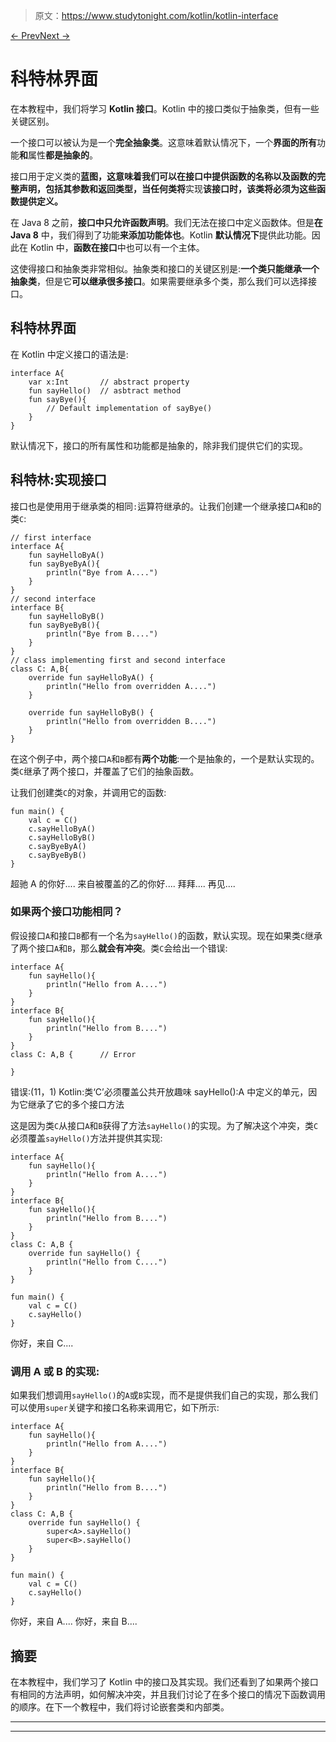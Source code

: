 > 原文：<https://www.studytonight.com/kotlin/kotlin-interface>

[← Prev](/kotlin/kotlin-abstract-class "Kotlin Abstract Class")[Next →](/kotlin/kotlin-nested-and-inner-class "Kotlin Nested and Inner class")

# 科特林界面

在本教程中，我们将学习 **Kotlin 接口**。Kotlin 中的接口类似于抽象类，但有一些关键区别。

一个接口可以被认为是一个**完全抽象类**。这意味着默认情况下，一个**界面的所有**功能**和**属性**都是抽象的**。

接口用于定义类的**蓝图，这意味着我们可以在接口中提供函数的名称以及函数的完整声明，包括其参数和返回类型，当任何类将**实现**该接口时，该类将必须为这些函数提供定义。**

在 Java 8 之前，**接口中只允许函数声明**。我们无法在接口中定义函数体。但是**在 Java 8** 中，我们得到了功能**来添加功能体也**。Kotlin **默认情况下**提供此功能。因此在 Kotlin 中，**函数在接口**中也可以有一个主体。

这使得接口和抽象类非常相似。抽象类和接口的关键区别是:**一个类只能继承一个抽象类**，但是它**可以继承很多接口**。如果需要继承多个类，那么我们可以选择接口。

## 科特林界面

在 Kotlin 中定义接口的语法是:

```
interface A{
    var x:Int       // abstract property
    fun sayHello()  // asbtract method
    fun sayBye(){   
        // Default implementation of sayBye()
    }
}
```

默认情况下，接口的所有属性和功能都是抽象的，除非我们提供它们的实现。

## 科特林:实现接口

接口也是使用用于继承类的相同`:`运算符继承的。让我们创建一个继承接口`A`和`B`的类`C`:

```
// first interface
interface A{
    fun sayHelloByA()
    fun sayByeByA(){
        println("Bye from A....")
    }
}
// second interface
interface B{
    fun sayHelloByB()
    fun sayByeByB(){
        println("Bye from B....")
    }
}
// class implementing first and second interface
class C: A,B{
    override fun sayHelloByA() {
        println("Hello from overridden A....")
    }

    override fun sayHelloByB() {
        println("Hello from overridden B....")
    }
}
```

在这个例子中，两个接口`A`和`B`都有**两个功能**:一个是抽象的，一个是默认实现的。类`C`继承了两个接口，并覆盖了它们的抽象函数。

让我们创建类`C`的对象，并调用它的函数:

```
fun main() {
    val c = C()
    c.sayHelloByA()
    c.sayHelloByB()
    c.sayByeByA()
    c.sayByeByB()
}
```

超驰 A 的你好....
来自被覆盖的乙的你好....
拜拜....
再见....

### 如果两个接口功能相同？

假设接口`A`和接口`B`都有一个名为`sayHello()`的函数，默认实现。现在如果类`C`继承了两个接口`A`和`B`，那么**就会有冲突**。类`C`会给出一个错误:

```
interface A{
    fun sayHello(){
        println("Hello from A....")
    }
}
interface B{
    fun sayHello(){
        println("Hello from B....")
    }
}
class C: A,B {      // Error

}
```

错误:(11，1) Kotlin:类‘C’必须覆盖公共开放趣味 sayHello():A 中定义的单元，因为它继承了它的多个接口方法

这是因为类`C`从接口`A`和`B`获得了方法`sayHello()`的实现。为了解决这个冲突，类`C`必须覆盖`sayHello()`方法并提供其实现:

```
interface A{
    fun sayHello(){
        println("Hello from A....")
    }
}
interface B{
    fun sayHello(){
        println("Hello from B....")
    }
}
class C: A,B {
    override fun sayHello() {
        println("Hello from C....")
    }
}

fun main() {
    val c = C()
    c.sayHello()
}
```

你好，来自 C....

### **调用 A 或 B 的实现:**

如果我们想调用`sayHello()`的`A`或`B`实现，而不是提供我们自己的实现，那么我们可以使用`super`关键字和接口名称来调用它，如下所示:

```
interface A{
    fun sayHello(){
        println("Hello from A....")
    }
}
interface B{
    fun sayHello(){
        println("Hello from B....")
    }
}
class C: A,B {
    override fun sayHello() {
        super<A>.sayHello()
        super<B>.sayHello()
    }
}

fun main() {
    val c = C()
    c.sayHello()
}
```

你好，来自 A....
你好，来自 B....

## 摘要

在本教程中，我们学习了 Kotlin 中的接口及其实现。我们还看到了如果两个接口有相同的方法声明，如何解决冲突，并且我们讨论了在多个接口的情况下函数调用的顺序。在下一个教程中，我们将讨论嵌套类和内部类。

* * *

* * *